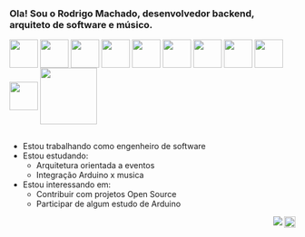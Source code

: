 ### Ola! Sou o Rodrigo Machado, desenvolvedor backend, arquiteto de software e músico.
<div>
  <img align="center" width="50" src="https://cdn.jsdelivr.net/gh/devicons/devicon/icons/csharp/csharp-original.svg" />
  <img align="center" width="50" src="https://cdn.jsdelivr.net/gh/devicons/devicon/icons/dotnetcore/dotnetcore-original.svg" />
  <img align="center" width="50" src="https://cdn.jsdelivr.net/gh/devicons/devicon/icons/docker/docker-original.svg" />
  <img align="center" width="50" src="https://cdn.jsdelivr.net/gh/devicons/devicon/icons/jenkins/jenkins-original.svg" />
  <img align="center" width="50" src="https://cdn.jsdelivr.net/gh/devicons/devicon/icons/kubernetes/kubernetes-plain.svg" />
  <img align="center" width="50" src="https://cdn.jsdelivr.net/gh/devicons/devicon/icons/mongodb/mongodb-original.svg" />  
  <img align="center" width="50" src="https://cdn.jsdelivr.net/gh/devicons/devicon/icons/redis/redis-original.svg" />
  <img align="center" width="50" src="https://cdn.jsdelivr.net/gh/devicons/devicon/icons/arduino/arduino-original.svg" />
  <img align="center" width="50" src="https://cdn.jsdelivr.net/gh/devicons/devicon/icons/raspberrypi/raspberrypi-original.svg" />
  <img align="center" width="50" src="https://cdn.jsdelivr.net/gh/devicons/devicon/icons/apachekafka/apachekafka-original.svg" />
  <img align="center" width="100" src="https://cdn.jsdelivr.net/gh/devicons/devicon/icons/oracle/oracle-original.svg" />
</div>

##

- Estou trabalhando como engenheiro de software
- Estou estudando:
  - Arquitetura orientada a eventos
  - Integração Arduino x musica
 - Estou interessando em:
   - Contribuir com projetos Open Source
   - Participar de algum estudo de Arduino

<div>
  <img align="right" height="20" src="https://img.shields.io/badge/GIT-E44C30?style=for-the-badge&logo=git&logoColor=white" />
  <img align="right" src="https://img.shields.io/badge/Ask%20me-anything-1abc9c.svg" />
</div>
<!--
**RodrigoMachadoSilva/RodrigoMachadoSilva** is a ✨ _special_ ✨ repository because its `README.md` (this file) appears on your GitHub profile.

Here are some ideas to get you started:

- 🔭 I’m currently working on ...
- 🌱 I’m currently learning ...
- 👯 I’m looking to collaborate on ...
- 🤔 I’m looking for help with ...
- 💬 Ask me about ...
- 📫 How to reach me: ...
- 😄 Pronouns: ...
- ⚡ Fun fact: ...
-->
